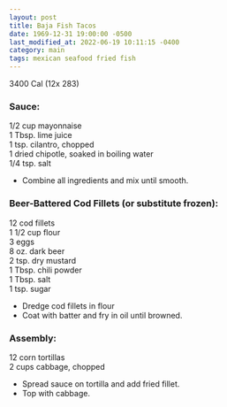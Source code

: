 ```yaml
---
layout: post
title: Baja Fish Tacos
date: 1969-12-31 19:00:00 -0500
last_modified_at: 2022-06-19 10:11:15 -0400
category: main
tags: mexican seafood fried fish
---
```

3400 Cal (12x 283)

### Sauce:
1/2 cup mayonnaise  
1 Tbsp. lime juice  
1 tsp. cilantro, chopped  
1 dried chipotle, soaked in boiling water  
1/4 tsp. salt  

* Combine all ingredients and mix until smooth.

### Beer-Battered Cod Fillets (or substitute frozen):

12 cod fillets  
1 1/2 cup flour  
3 eggs  
8 oz. dark beer  
2 tsp. dry mustard  
1 Tbsp. chili powder  
1 Tbsp. salt  
1 tsp. sugar  

* Dredge cod fillets in flour
* Coat with batter and fry in oil until browned.

### Assembly:

12 corn tortillas  
2 cups cabbage, chopped  

* Spread sauce on tortilla and add fried fillet.
* Top with cabbage.
